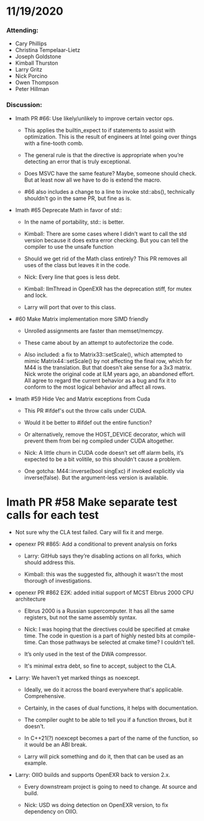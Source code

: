 # 11/19/2020

### Attending:

* Cary Phillips
* Christina Tempelaar-Lietz
* Joseph Goldstone
* Kimball Thurston
* Larry Gritz
* Nick Porcino
* Owen Thompson
* Peter Hillman

### Discussion:

* Imath PR #66: Use likely/unlikely to improve certain vector
  ops.

  * This applies the builtin_expect to if statements to assist with
    optimization. This is the result of engineers at Intel going over
    things with a fine-tooth comb.

  * The general rule is that the directive is appropriate when you’re
    detecting an error that is truly exceptional.

  * Does MSVC have the same feature? Maybe, someone should check. But
    at least now all we have to do is extend the macro.

  * #66 also includes a change to a line to invoke std::abs(),
    technically shouldn't go in the same PR, but fine as is.

* Imath #65 Deprecate Math<T> in favor of std:: 

  * In the name of portability, std:: is better.

  * Kimball: There are some cases where I didn’t want to call the std
    version because it does extra error checking. But you can tell the
    compiler to use the unsafe function

  * Should we get rid of the Math<T> class entirely? This PR removes all uses of the class but leaves it in the code.

  * Nick: Every line that goes is less debt.

  * Kimball: IlmThread in OpenEXR has the deprecation stiff, for mutex and lock.

  * Larry will port that over to this class.

* #60 Make Matrix implementation more SIMD friendly 

  * Unrolled assignments are faster than memset/memcpy.

  * These came about by an attempt to autofectorize the code.

  * Also included: a fix to Matrix33::setScale(), which attempted to
    mimic Matrix44::setScale() by not affecting the final row, which
    for M44 is the translation. But that doesn't ake sense for a 3x3
    matrix. Nick wrote the original code at ILM years ago, an
    abandoned effort. All agree to regard the current behavior as a
    bug and fix it to conform to the most logical behavior and affect
    all rows.

* Imath #59 Hide Vec and Matrix exceptions from Cuda

  * This PR #ifdef's out the throw calls under CUDA.

  * Would it be better to #ifdef out the entire function?

  * Or alternatively, remove the HOST_DEVICE decorator, which will
    prevent them from bei ng compiled under CUDA altogether.

  * Nick: A little churn in CUDA code doesn’t set off alarm bells,
    it’s expected to be a bit volitile, so this shouldn't cause a
    problem.

  * One gotcha: M44::inverse(bool singExc) if invoked explicitly via
    inverse(false). But the argument-less version is available.
  
# Imath PR #58 Make separate test calls for each test

  * Not sure why the CLA test failed. Cary will fix it and merge.

* openexr PR #865: Add a conditional to prevent analysis on forks 

  * Larry: GitHub says they’re disabling actions on all forks, which
    should address this.

  * Kimball: this was the suggested fix, although it wasn't the most
    thorough of investigations.

* openexr PR #862 E2K: added initial support of MCST Elbrus 2000 CPU architecture 

  * Elbrus 2000 is a Russian supercomputer. It has all the same
    registers, but not the same assembly syntax.
  
  * Nick: I was hoping that the directives could be specified at cmake
    time. The code in question is a part of highly nested bits at
    compile-time. Can those pathways be selected at cmake time?  I
    couldn’t tell.

  * It’s only used in the test of the DWA compressor.

  * It's minimal extra debt, so fine to accept, subject to the CLA.

* Larry: We haven’t yet marked things as noexcept.

  * Ideally, we do it across the board everywhere that's
    applicable. Comprehensive.

  * Certainly, in the cases of dual functions, it helps with
    documentation.

  * The compiler ought to be able to tell you if a function throws,
    but it doesn't.
  
  * In C++21(?) noexcept becomes a part of the name of the function,
    so it would be an ABI break.

  * Larry will pick something and do it, then that can be used as an
    example.

* Larry: OIIO builds and supports OpenEXR back to version 2.x.

  * Every downstream project is going to need to change. At source and build.

  * Nick: USD ws doing detection on OpenEXR version, to fix dependency
    on OIIO.

